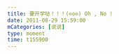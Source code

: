```yaml
---
title: 要开学哒！！！(⊙o⊙) Oh , No !
date: 2011-08-29 15:59:00
mCategories: [说说]
type: moment
time: t155900
---
```


